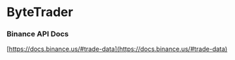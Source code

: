 # ByteTrader

### Binance API Docs

[https://docs.binance.us/#trade-data](https://docs.binance.us/#trade-data)
